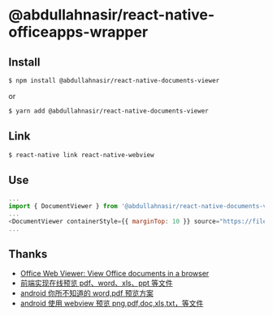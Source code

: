 # @abdullahnasir/react-native-officeapps-wrapper

## Install

```sh
$ npm install @abdullahnasir/react-native-documents-viewer
```

or

```sh
$ yarn add @abdullahnasir/react-native-documents-viewer
```

## Link

```sh
$ react-native link react-native-webview
```

## Use

```js
...
import { DocumentViewer } from '@abdullahnasir/react-native-documents-viewer'
...
<DocumentViewer containerStyle={{ marginTop: 10 }} source="https://filesamples.com/samples/document/docx/sample4.docx" />
...
```

## Thanks

- [Office Web Viewer: View Office documents in a browser](http://t.cn/EorILXa)
- [前端实现在线预览 pdf、word、xls、ppt 等文件](http://t.cn/Rg3RgaR)
- [android 你所不知道的 word,pdf 预览方案](http://t.cn/EorICdn)
- [android 使用 webview 预览 png,pdf,doc,xls,txt，等文件](http://t.cn/EorITHh)
